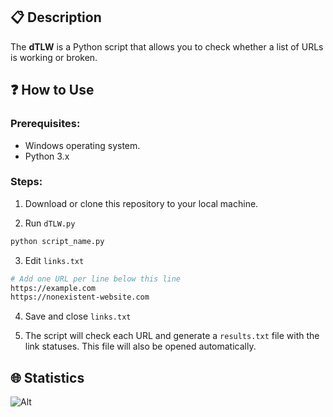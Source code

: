 ## 📋 Description
The **dTLW** is a Python script that allows you to check whether a list of URLs is working or broken.

## ❓ How to Use

### Prerequisites:
- Windows operating system.
- Python 3.x

### Steps:
1. Download or clone this repository to your local machine.

2. Run `dTLW.py`
```bash
python script_name.py
```

3. Edit `links.txt`
```bash
# Add one URL per line below this line
https://example.com
https://nonexistent-website.com
```

4. Save and close `links.txt`

5. The script will check each URL and generate a `results.txt` file with the link statuses. This file will also be opened automatically.

## 🌐 Statistics
![Alt](https://repobeats.axiom.co/api/embed/fbee704600939e7eda4d58e6ca6c3137f46afc5a.svg "Repobeats analytics image")
